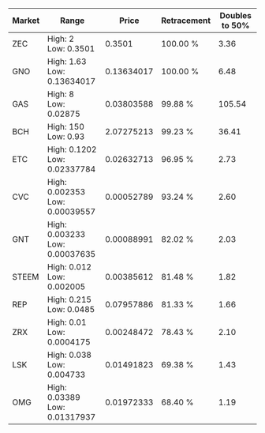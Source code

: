 | Market | Range | Price| Retracement | Doubles to 50% |
| --- | --- | --- | --- | --- |
| ZEC | High: 2<br />Low: 0.3501 | 0.3501 | 100.00 % | 3.36 |
| GNO | High: 1.63<br />Low: 0.13634017 | 0.13634017 | 100.00 % | 6.48 |
| GAS | High: 8<br />Low: 0.02875 | 0.03803588 | 99.88 % | 105.54 |
| BCH | High: 150<br />Low: 0.93 | 2.07275213 | 99.23 % | 36.41 |
| ETC | High: 0.1202<br />Low: 0.02337784 | 0.02632713 | 96.95 % | 2.73 |
| CVC | High: 0.002353<br />Low: 0.00039557 | 0.00052789 | 93.24 % | 2.60 |
| GNT | High: 0.003233<br />Low: 0.00037635 | 0.00088991 | 82.02 % | 2.03 |
| STEEM | High: 0.012<br />Low: 0.002005 | 0.00385612 | 81.48 % | 1.82 |
| REP | High: 0.215<br />Low: 0.0485 | 0.07957886 | 81.33 % | 1.66 |
| ZRX | High: 0.01<br />Low: 0.0004175 | 0.00248472 | 78.43 % | 2.10 |
| LSK | High: 0.038<br />Low: 0.004733 | 0.01491823 | 69.38 % | 1.43 |
| OMG | High: 0.03389<br />Low: 0.01317937 | 0.01972333 | 68.40 % | 1.19 |
